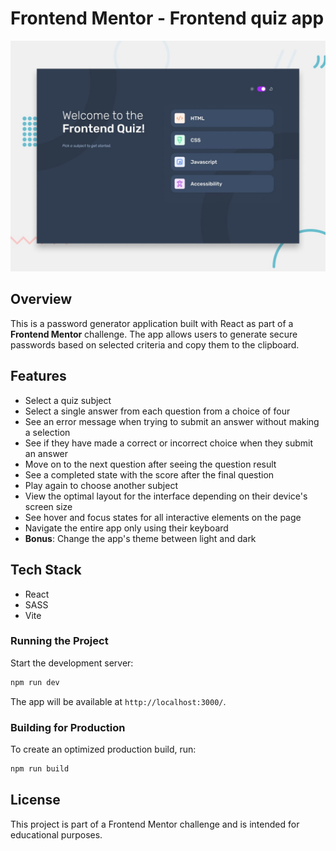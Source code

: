 # Frontend Mentor - Frontend quiz app

![Design preview for the Frontend quiz app coding challenge](./preview.jpg)

## Overview
This is a password generator application built with React as part of a **Frontend Mentor** challenge. The app allows users to generate secure passwords based on selected criteria and copy them to the clipboard.

## Features
- Select a quiz subject
- Select a single answer from each question from a choice of four
- See an error message when trying to submit an answer without making a selection
- See if they have made a correct or incorrect choice when they submit an answer
- Move on to the next question after seeing the question result
- See a completed state with the score after the final question
- Play again to choose another subject
- View the optimal layout for the interface depending on their device's screen size
- See hover and focus states for all interactive elements on the page
- Navigate the entire app only using their keyboard
- **Bonus**: Change the app's theme between light and dark

## Tech Stack
- React
- SASS
- Vite

### Running the Project
Start the development server:

```sh
npm run dev
```

The app will be available at `http://localhost:3000/`.

### Building for Production

To create an optimized production build, run:

```sh
npm run build
```

## License
This project is part of a Frontend Mentor challenge and is intended for educational purposes.
